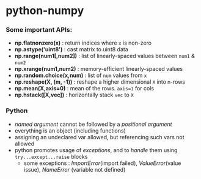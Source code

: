 python-numpy
=============

### Some important APIs:

- **np.flatnonzero(x)** 	: return indices where `x` is non-zero
- **np.astype('uint8')** 	: cast matrix to uint8 data
- **np.range(num1[,num2])**	: list of linearly-spaced values between `num1` & `num2`
- **np.xrange(num1,num2)**	: memory-efficient linearly-spaced values
- **np.random.choice(x,num)**	: list of `num` values from `x`
- **np.reshape(X, (m, -1))**	: reshape a higher dimensional `X` into `m`-rows
- **np.mean(X,axis=0)**		: mean of the rows. `axis=1` for cols
- **np.hstack([X,vec])**	: horizontally stack `vec` to `X`

### Python

- _named argument_ cannot be followed by a _positional argument_
- everything is an object (including functions)
- assigning an undeclared var allowed, but referencing such vars not allowed
- python promotes usage of _exceptions_, and to _handle_ them using 
`try...except...raise` blocks
	- some exceptions : _ImportError_(import failed), _ValueError_(value issue), 
	_NameError_ (variable not defined)
